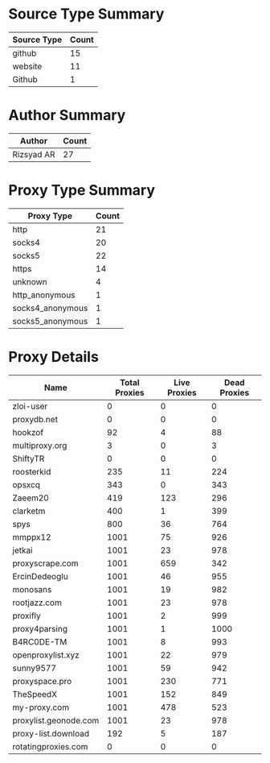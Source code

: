 # Source Type Summary

| Source Type | Count |
|-------------|-------|
| github | 15 |
| website | 11 |
| Github | 1 |


# Author Summary

| Author | Count |
|--------|-------|
| Rizsyad AR | 27 |


# Proxy Type Summary

| Proxy Type | Count |
|------------|-------|
| http | 21 |
| socks4 | 20 |
| socks5 | 22 |
| https | 14 |
| unknown | 4 |
| http_anonymous | 1 |
| socks4_anonymous | 1 |
| socks5_anonymous | 1 |


# Proxy Details

| Name | Total Proxies | Live Proxies | Dead Proxies |
|------|---------------|--------------|---------------|
| zloi-user | 0 | 0 | 0 |
| proxydb.net | 0 | 0 | 0 |
| hookzof | 92 | 4 | 88 |
| multiproxy.org | 3 | 0 | 3 |
| ShiftyTR | 0 | 0 | 0 |
| roosterkid | 235 | 11 | 224 |
| opsxcq | 343 | 0 | 343 |
| Zaeem20 | 419 | 123 | 296 |
| clarketm | 400 | 1 | 399 |
| spys | 800 | 36 | 764 |
| mmppx12 | 1001 | 75 | 926 |
| jetkai | 1001 | 23 | 978 |
| proxyscrape.com | 1001 | 659 | 342 |
| ErcinDedeoglu | 1001 | 46 | 955 |
| monosans | 1001 | 19 | 982 |
| rootjazz.com | 1001 | 23 | 978 |
| proxifly | 1001 | 2 | 999 |
| proxy4parsing | 1001 | 1 | 1000 |
| B4RC0DE-TM | 1001 | 8 | 993 |
| openproxylist.xyz | 1001 | 22 | 979 |
| sunny9577 | 1001 | 59 | 942 |
| proxyspace.pro | 1001 | 230 | 771 |
| TheSpeedX | 1001 | 152 | 849 |
| my-proxy.com | 1001 | 478 | 523 |
| proxylist.geonode.com | 1001 | 23 | 978 |
| proxy-list.download | 192 | 5 | 187 |
| rotatingproxies.com | 0 | 0 | 0 |

